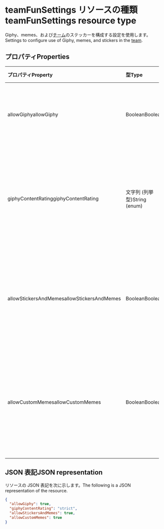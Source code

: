 # <a name="teamfunsettings-resource-type"></a><span data-ttu-id="9a3f6-101">teamFunSettings リソースの種類</span><span class="sxs-lookup"><span data-stu-id="9a3f6-101">teamFunSettings resource type</span></span>



<span data-ttu-id="9a3f6-102">Giphy、memes、および[チーム](team.md)のステッカーを構成する設定を使用します。</span><span class="sxs-lookup"><span data-stu-id="9a3f6-102">Settings to configure use of Giphy, memes, and stickers in the [team](team.md).</span></span>

## <a name="properties"></a><span data-ttu-id="9a3f6-103">プロパティ</span><span class="sxs-lookup"><span data-stu-id="9a3f6-103">Properties</span></span>
| <span data-ttu-id="9a3f6-104">プロパティ</span><span class="sxs-lookup"><span data-stu-id="9a3f6-104">Property</span></span>     | <span data-ttu-id="9a3f6-105">型</span><span class="sxs-lookup"><span data-stu-id="9a3f6-105">Type</span></span>   |<span data-ttu-id="9a3f6-106">説明</span><span class="sxs-lookup"><span data-stu-id="9a3f6-106">Description</span></span>|
|:---------------|:--------|:----------|
|<span data-ttu-id="9a3f6-107">allowGiphy</span><span class="sxs-lookup"><span data-stu-id="9a3f6-107">allowGiphy</span></span>|<span data-ttu-id="9a3f6-108">Boolean</span><span class="sxs-lookup"><span data-stu-id="9a3f6-108">Boolean</span></span>|<span data-ttu-id="9a3f6-109">場合 true の場合、有効にする Giphy の使用を設定します。</span><span class="sxs-lookup"><span data-stu-id="9a3f6-109">If set to true, enables Giphy use.</span></span>|
|<span data-ttu-id="9a3f6-110">giphyContentRating</span><span class="sxs-lookup"><span data-stu-id="9a3f6-110">giphyContentRating</span></span>|<span data-ttu-id="9a3f6-111">文字列 (列挙型)</span><span class="sxs-lookup"><span data-stu-id="9a3f6-111">String (enum)</span></span>|<span data-ttu-id="9a3f6-112">コンテンツの規制を Giphy。</span><span class="sxs-lookup"><span data-stu-id="9a3f6-112">Giphy content rating.</span></span> <span data-ttu-id="9a3f6-113">使用可能な値は、`moderate`、`strict` です。</span><span class="sxs-lookup"><span data-stu-id="9a3f6-113">Possible values are: `moderate`, `strict`.</span></span>|
|<span data-ttu-id="9a3f6-114">allowStickersAndMemes</span><span class="sxs-lookup"><span data-stu-id="9a3f6-114">allowStickersAndMemes</span></span>|<span data-ttu-id="9a3f6-115">Boolean</span><span class="sxs-lookup"><span data-stu-id="9a3f6-115">Boolean</span></span>|<span data-ttu-id="9a3f6-116">場合は true、ステッカー、memes など、ユーザーに設定します。</span><span class="sxs-lookup"><span data-stu-id="9a3f6-116">If set to true, enables users to include stickers and memes.</span></span>|
|<span data-ttu-id="9a3f6-117">allowCustomMemes</span><span class="sxs-lookup"><span data-stu-id="9a3f6-117">allowCustomMemes</span></span>|<span data-ttu-id="9a3f6-118">Boolean</span><span class="sxs-lookup"><span data-stu-id="9a3f6-118">Boolean</span></span>|<span data-ttu-id="9a3f6-119">場合に true を設定する、カスタムの memes を含むようにユーザーをできるようにする設定です。</span><span class="sxs-lookup"><span data-stu-id="9a3f6-119">If set to true, enables users to include custom memes.</span></span>|

## <a name="json-representation"></a><span data-ttu-id="9a3f6-120">JSON 表記</span><span class="sxs-lookup"><span data-stu-id="9a3f6-120">JSON representation</span></span>

<span data-ttu-id="9a3f6-121">リソースの JSON 表記を次に示します。</span><span class="sxs-lookup"><span data-stu-id="9a3f6-121">The following is a JSON representation of the resource.</span></span>

<!-- {
  "blockType": "resource",
  "@odata.type": "microsoft.graph.teamFunSettings"
}-->

```json
{
  "allowGiphy": true,
  "giphyContentRating": "strict",
  "allowStickersAndMemes": true,
  "allowCustomMemes": true
}
```

<!-- uuid: 8fcb5dbc-d5aa-4681-8e31-b001d5168d79
2015-10-25 14:57:30 UTC -->
<!-- {
  "type": "#page.annotation",
  "description": "team's funSettings resource",
  "keywords": "",
  "section": "documentation",
  "tocPath": ""
}-->
